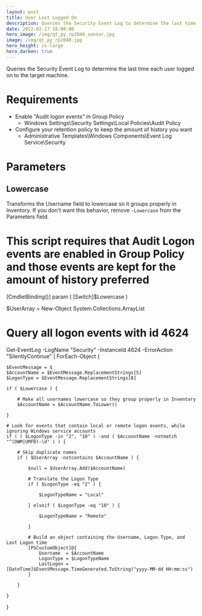 ```yaml
---
layout: post
title: User Last Logged On
description: Queries the Security Event Log to determine the last time each user logged on to the target machine
date: 2022-02-17 18:00:00
hero_image: /img/qt_py_rp2040_sensor.jpg
image: /img/qt_py_rp2040.jpg
hero_height: is-large
hero_darken: true
---
```


Queries the Security Event Log to determine the last time each user logged on to the target machine.

# Requirements

* Enable "Audit logon events" in Group Policy
  * Windows Settings\Security Settings\Local Policies\Audit Policy
* Configure your retention policy to keep the amount of history you want
  * Administrative Templates\Windows Components\Event Log Service\Security

# Parameters

## Lowercase

Transforms the Username field to lowercase so it groups properly in Inventory. If you don't want this behavior, remove `-Lowercase` from the Parameters field.


# This script requires that Audit Logon events are enabled in Group Policy and those events are kept for the amount of history preferred

[CmdletBinding()]
param (
    [Switch]$Lowercase
)

$UserArray = New-Object System.Collections.ArrayList

# Query all logon events with id 4624 
Get-EventLog -LogName "Security" -InstanceId 4624 -ErrorAction "SilentlyContinue" | ForEach-Object {

    $EventMessage = $_
    $AccountName = $EventMessage.ReplacementStrings[5]
    $LogonType = $EventMessage.ReplacementStrings[8]

    if ( $Lowercase ) {

        # Make all usernames lowercase so they group properly in Inventory
        $AccountName = $AccountName.ToLower()

    }

    # Look for events that contain local or remote logon events, while ignoring Windows service accounts
    if ( ( $LogonType -in "2", "10" ) -and ( $AccountName -notmatch "^(DWM|UMFD)-\d" ) ) {
    
        # Skip duplicate names
        if ( $UserArray -notcontains $AccountName ) {

            $null = $UserArray.Add($AccountName)
            
            # Translate the Logon Type
            if ( $LogonType -eq "2" ) {

                $LogonTypeName = "Local"

            } elseif ( $LogonType -eq "10" ) {

                $LogonTypeName = "Remote"

            }

            # Build an object containing the Username, Logon Type, and Last Logon time
            [PSCustomObject]@{
                Username  = $AccountName
                LogonType = $LogonTypeName
                LastLogon = [DateTime]$EventMessage.TimeGenerated.ToString("yyyy-MM-dd HH:mm:ss")
            }  

        }

    }

}